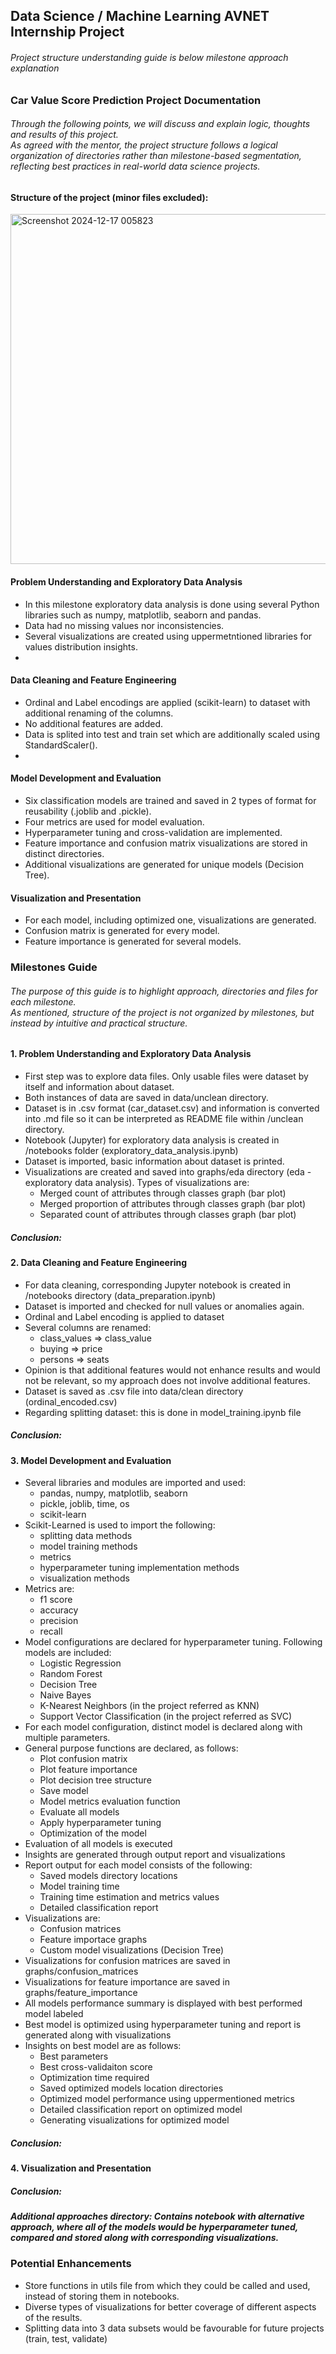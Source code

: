 ## Data Science / Machine Learning AVNET Internship Project
###### Project structure understanding guide is below milestone approach explanation
### Car Value Score Prediction Project Documentation
###### Through the following points, we will discuss and explain logic, thoughts and results of this project. <br /> As agreed with the mentor, the project structure follows a logical organization of directories rather than milestone-based segmentation, reflecting best practices in real-world data science projects.
#### Structure of the project (minor files excluded):
<img src="https://github.com/user-attachments/assets/6735c3a4-ca91-4f77-932d-8b02ec97b180" alt="Screenshot 2024-12-17 005823" width="560px" />

#### Problem Understanding and Exploratory Data Analysis
- In this milestone exploratory data analysis is done using several Python libraries such as numpy, matplotlib, seaborn and pandas.
- Data had no missing values nor inconsistencies.
- Several visualizations are created using uppermetntioned libraries for values distribution insights.
- 
#### Data Cleaning and Feature Engineering
- Ordinal and Label encodings are applied (scikit-learn) to dataset with additional renaming of the columns.
- No additional features are added.
- Data is splited into test and train set which are additionally scaled using StandardScaler().
- 
#### Model Development and Evaluation
- Six classification models are trained and saved in 2 types of format for reusability (.joblib and .pickle).
- Four metrics are used for model evaluation.
- Hyperparameter tuning and cross-validation are implemented.
- Feature importance and confusion matrix visualizations are stored in distinct directories.
- Additional visualizations are generated for unique models (Decision Tree).
#### Visualization and Presentation

- For each model, including optimized one, visualizations are generated.
- Confusion matrix is generated for every model.
- Feature importance is generated for several models.

### Milestones Guide
###### The purpose of this guide is to highlight approach, directories and files for each milestone. <br /> As mentioned, structure of the project is not organized by milestones, but instead by intuitive and practical structure.
#### 1. Problem Understanding and Exploratory Data Analysis
- First step was to explore data files. Only usable files were dataset by itself and information about dataset.
- Both instances of data are saved in data/unclean directory.
- Dataset is in .csv format (car_dataset.csv) and information is converted into .md file so it can be interpreted as README file within /unclean directory.
- Notebook (Jupyter) for exploratory data analysis is created in /notebooks folder (exploratory_data_analysis.ipynb)
- Dataset is imported, basic information about dataset is printed.
- Visualizations are created and saved into graphs/eda directory (eda - exploratory data analysis). Types of visualizations are:
  - Merged count of attributes through classes graph (bar plot)
  - Merged proportion of attributes through classes graph (bar plot)
  - Separated count of attributes through classes graph (bar plot)
##### Conclusion: 
#### 2. Data Cleaning and Feature Engineering
- For data cleaning, corresponding Jupyter notebook is created in /notebooks directory (data_preparation.ipynb)
- Dataset is imported and checked for null values or anomalies again.
- Ordinal and Label encoding is applied to dataset
- Several columns are renamed:
  - class_values => class_value
  - buying => price
  - persons => seats
- Opinion is that additional features would not enhance results and would not be relevant, so my approach does not involve additional features.
- Dataset is saved as .csv file into data/clean directory (ordinal_encoded.csv)
- Regarding splitting dataset: this is done in model_training.ipynb file
##### Conclusion: 

#### 3. Model Development and Evaluation
- Several libraries and modules are imported and used:
  - pandas, numpy, matplotlib, seaborn
  - pickle, joblib, time, os
  - scikit-learn
- Scikit-Learned is used to import the following:
  - splitting data methods
  - model training methods
  - metrics
  - hyperparameter tuning implementation methods
  - visualization methods
- Metrics are:
  - f1 score
  - accuracy
  - precision
  - recall
- Model configurations are declared for hyperparameter tuning. Following models are included:
  - Logistic Regression
  - Random Forest
  - Decision Tree
  - Naive Bayes
  - K-Nearest Neighbors (in the project referred as KNN)
  - Support Vector Classification (in the project referred as SVC)
- For each model configuration, distinct model is declared along with multiple parameters.
- General purpose functions are declared, as follows:
  - Plot confusion matrix
  - Plot feature importance
  - Plot decision tree structure
  - Save model
  - Model metrics evaluation function
  - Evaluate all models
  - Apply hyperparameter tuning
  - Optimization of the model
- Evaluation of all models is executed
- Insights are generated through output report and visualizations
- Report output for each model consists of the following:
  - Saved models directory locations
  - Model training time
  - Training time estimation and metrics values
  - Detailed classification report
- Visualizations are:
  - Confusion matrices
  - Feature importace graphs
  - Custom model visualizations (Decision Tree)
- Visualizations for confusion matrices are saved in graphs/confusion_matrices
- Visualizations for feature importance are saved in graphs/feature_importance
- All models performance summary is displayed with best performed model labeled
- Best model is optimized using hyperparameter tuning and report is generated along with visualizations
- Insights on best model are as follows:
  - Best parameters
  - Best cross-validaiton score
  - Optimization time required
  - Saved optimized models location directories
  - Optimized model performance using uppermentioned metrics
  - Detailed classification report on optimized model
  - Generating visualizations for optimized model


##### Conclusion: 

#### 4. Visualization and Presentation
##### Conclusion: 

##### Additional approaches directory: Contains notebook with alternative approach, where all of the models would be hyperparameter tuned, compared and stored along with corresponding visualizations.


### Potential Enhancements
- Store functions in utils file from which they could be called and used, instead of storing them in notebooks.
- Diverse types of visualizations for better coverage of different aspects of the results.
- Splitting data into 3 data subsets would be favourable for future projects (train, test, validate)


